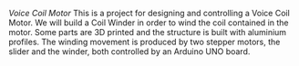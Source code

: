 *Voice Coil Motor* 
This is a project for designing and controlling a Voice Coil Motor. We will build a Coil Winder in order to wind the coil contained in the motor. Some parts are 3D printed and the structure is built with aluminium profiles. The winding movement is produced by two stepper motors, the slider and the winder, both controlled by an Arduino UNO board.
